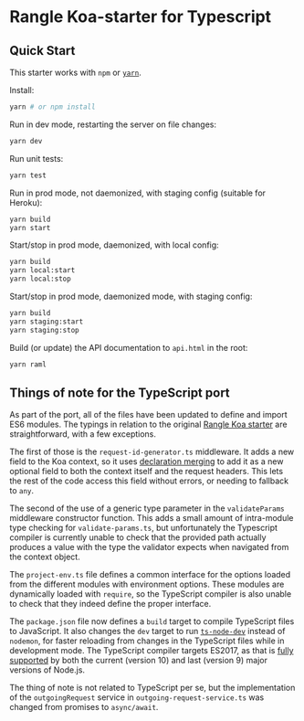 # Rangle Koa-starter for Typescript

## Quick Start

This starter works with `npm` or [`yarn`](http://yarnpkg.com).

Install:

```sh
yarn # or npm install
```

Run in dev mode, restarting the server on file changes:

```sh
yarn dev
```

Run unit tests:

```sh
yarn test
```

Run in prod mode, not daemonized, with staging config (suitable for Heroku):

```sh
yarn build
yarn start
```

Start/stop in prod mode, daemonized, with local config:

```sh
yarn build
yarn local:start
yarn local:stop
```

Start/stop in prod mode, daemonized mode, with staging config:

```sh
yarn build
yarn staging:start
yarn staging:stop
```

Build (or update) the API documentation to `api.html` in the root:

```sh
yarn raml
```

## Things of note for the TypeScript port

As part of the port, all of the files have been updated to define and
import ES6 modules. The typings in relation to the original [Rangle Koa starter](https://github.com/rangle/api-koa-starter) are straightforward, with a few exceptions.

The first of those is the `request-id-generator.ts` middleware. It adds a new field to
the Koa context, so it uses [declaration merging](https://www.typescriptlang.org/docs/handbook/declaration-merging.html) to add it
as a new optional field to both the context itself and the request headers. This
lets the rest of the code access this field without errors, or needing to fallback
to `any`.

The second of the use of a generic type parameter in the `validateParams` middleware
constructor function. This adds a small amount of intra-module type checking for
`validate-params.ts`, but unfortunately the Typescript compiler is currently unable
to check that the provided path actually produces a value with the type the validator
expects when navigated from the context object.

The `project-env.ts` file defines a common interface for the options loaded from the
different modules with environment options. These modules are dynamically loaded
with `require`, so the TypeScript compiler is also unable to check that they indeed
define the proper interface.

The `package.json` file now defines a `build` target to compile TypeScript files
to JavaScript. It also changes the `dev` target to run [`ts-node-dev`](https://github.com/whitecolor/ts-node-dev)
instead of `nodemon`, for faster reloading from changes in the TypeScript files while
in development mode. The TypeScript compiler targets ES2017, as that is [fully supported](https://node.green/#ES2017)
by both the current (version 10) and last (version 9) major versions of Node.js.

The thing of note is not related to TypeScript per se, but the implementation of the
`outgoingRequest` service in `outgoing-request-service.ts` was changed from promises
to `async/await`.
